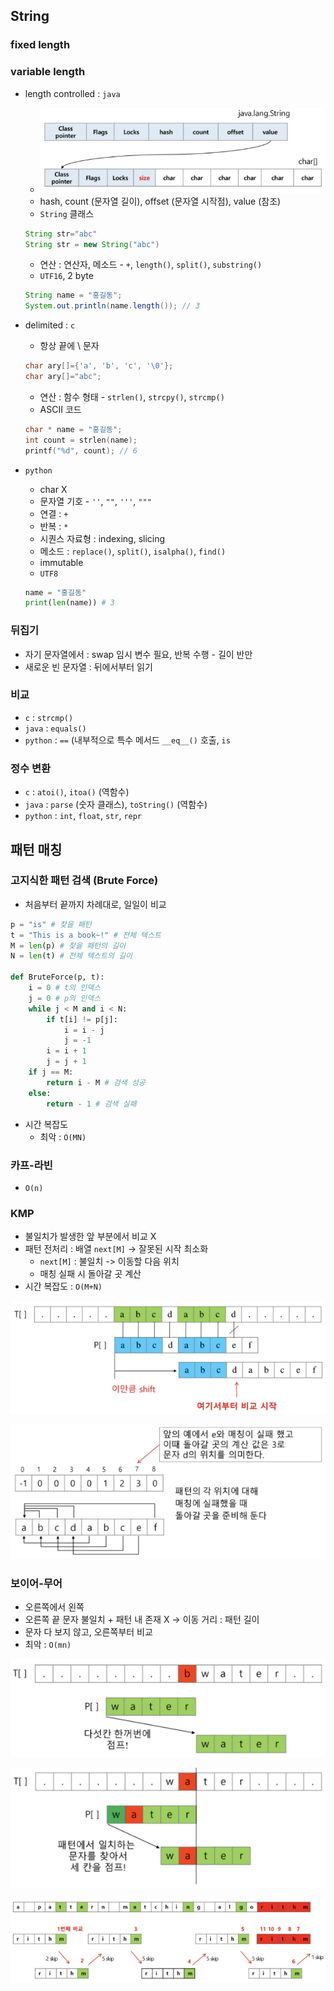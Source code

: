 ## String

### fixed length

### variable length

- length controlled : `java`

  - ![image-20210818104904347](string.assets/image-20210818104904347.png)
  - hash, count (문자열 길이), offset (문자열 시작점), value (참조)
  - `String` 클래스

  ```java
  String str="abc"
  String str = new String("abc")
  ```

  - 연산 : 연산자, 메소드 - `+`, `length()`, `split()`, `substring()`
  - `UTF16`, 2 byte

  ```java
  String name = "홍길동";
  System.out.println(name.length()); // 3
  ```

- delimited : `c`

  - 항상 끝에 \ 문자

  ```c
  char ary[]={'a', 'b', 'c', '\0'};
  char ary[]="abc";
  ```

  - 연산 : 함수 형태 - `strlen()`, `strcpy()`, `strcmp()`
  - ASCII 코드

  ```c
  char * name = "홍길동";
  int count = strlen(name);
  printf("%d", count); // 6
  ```

- `python`

  - char X
  - 문자열 기호 - `''`, `""`, `'''`, `"""`
  - 연결 : `+`
  - 반복 : `*`
  - 시퀀스 자료형 : indexing, slicing
  - 메소드 : `replace()`, `split()`, `isalpha()`, `find()`
  - immutable
  - `UTF8`

  ```python
  name = "홍길동"
  print(len(name)) # 3
  ```

### 뒤집기

- 자기 문자열에서 : swap 임시 변수 필요, 반복 수행 - 길이 반만
- 새로운 빈 문자열 : 뒤에서부터 읽기

### 비교

- `c` : `strcmp()`
- `java` : `equals()`
- `python` : `==` (내부적으로 특수 메서드 `__eq__()` 호출, `is`

### 정수 변환

- `c` : `atoi()`, `itoa()` (역함수)
- `java` : `parse` (숫자 클래스), `toString()` (역함수)
- `python` : `int`, `float`, `str`, `repr`

## 패턴 매칭

### 고지식한 패턴 검색 (Brute Force)

- 처음부터 끝까지 차례대로, 일일이 비교

```python
p = "is" # 찾을 패턴
t = "This is a book~!" # 전체 텍스트
M = len(p) # 찾을 패턴의 길이
N = len(t) # 전체 텍스트의 길이

def BruteForce(p, t):
    i = 0 # t의 인덱스
    j = 0 # p의 인덱스
    while j < M and i < N:
        if t[i] != p[j]:
            i = i - j
            j = -1
        i = i + 1
        j = j + 1
    if j == M:
        return i - M # 검색 성공
    else:
        return - 1 # 검색 실패
```

- 시간 복잡도
  - 최악 : `O(MN)`

### 카프-라빈 

- `O(n)`

### KMP

- 불일치가 발생한 앞 부분에서 비교 X
- 패턴 전처리 : 배열 `next[M]` -> 잘못된 시작 최소화
  - `next[M]` : 불일치 -> 이동할 다음 위치
  - 매칭 실패 시 돌아갈 곳 계산
- 시간 복잡도 : `O(M+N)`

![image-20210818122732480](string.assets/image-20210818122732480.png)

![image-20210818122754485](string.assets/image-20210818122754485.png)

### 보이어-무어

- 오른쪽에서 왼쪽
- 오른쪽 끝 문자 불일치 + 패턴 내 존재 X -> 이동 거리 : 패턴 길이
- 문자 다 보지 않고, 오른쪽부터 비교
- 최악 : `O(mn)`

![image-20210818123111732](string.assets/image-20210818123111732.png)

![image-20210818123133036](string.assets/image-20210818123133036.png)

![image-20210818123146774](string.assets/image-20210818123146774.png)

